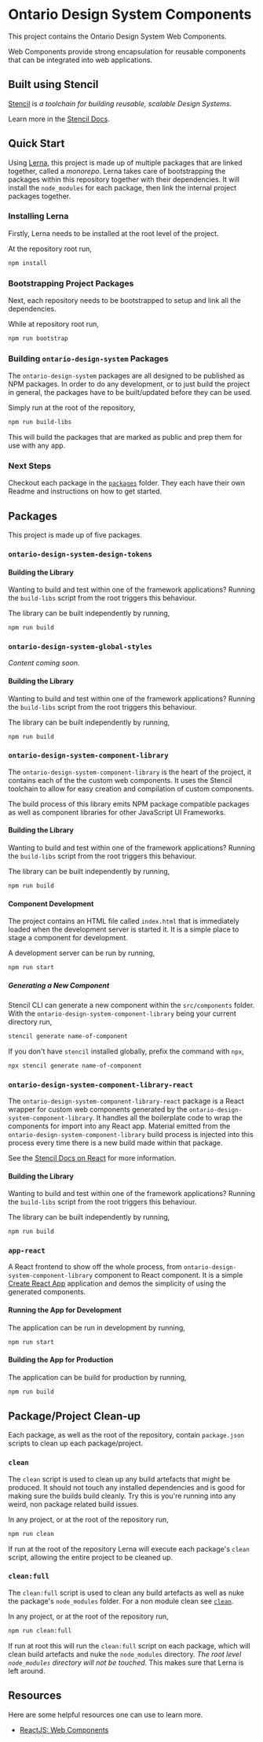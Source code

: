 # Ontario Design System Components

This project contains the Ontario Design System Web Components.

Web Components provide strong encapsulation for reusable components that can be integrated into web applications.

## Built using Stencil

[Stencil](https://stenciljs.com) is _a toolchain for building reusable, scalable Design Systems._

Learn more in the [Stencil Docs](https://stenciljs.com/docs/introduction).

## Quick Start

Using [Lerna](https://github.com/lerna/lerna), this project is made up of multiple packages that are linked together, called a _monorepo_. Lerna takes care of bootstrapping the packages within this repository together with their dependencies. It will install the `node_modules` for each package, then link the internal project packages together.

### Installing Lerna

Firstly, Lerna needs to be installed at the root level of the project.

At the repository root run,

```bash
npm install
```

### Bootstrapping Project Packages

Next, each repository needs to be bootstrapped to setup and link all the dependencies.

While at repository root run,

```bash
npm run bootstrap
```

### Building `ontario-design-system` Packages

The `ontario-design-system` packages are all designed to be published as NPM packages. In order to do any development, or to just build the project in general, the packages have to be built/updated before they can be used.

Simply run at the root of the repository,

```bash
npm run build-libs
```

This will build the packages that are marked as public and prep them for use with any app.

### Next Steps

Checkout each package in the [`packages`](packages) folder. They each have their own Readme and instructions on how to get started.

## Packages

This project is made up of five packages.

### `ontario-design-system-design-tokens`

#### Building the Library

Wanting to build and test within one of the framework applications? Running the `build-libs` script from the root triggers this behaviour.

The library can be built independently by running,

```bash
npm run build
```

### `ontario-design-system-global-styles`

_Content coming soon._

#### Building the Library

Wanting to build and test within one of the framework applications? Running the `build-libs` script from the root triggers this behaviour.

The library can be built independently by running,

```bash
npm run build
```

### `ontario-design-system-component-library`

The `ontario-design-system-component-library` is the heart of the project, it contains each of the the custom web components. It uses the Stencil toolchain to allow for easy creation and compilation of custom components.

The build process of this library emits NPM package compatible packages as well as component libraries for other JavaScript UI Frameworks.

#### Building the Library

Wanting to build and test within one of the framework applications? Running the `build-libs` script from the root triggers this behaviour.

The library can be built independently by running,

```bash
npm run build
```

#### Component Development

The project contains an HTML file called `index.html` that is immediately loaded when the development server is started it. It is a simple place to stage a component for development.

A development server can be run by running,

```bash
npm run start
```

##### Generating a New Component

Stencil CLI can generate a new component within the `src/components` folder. With the `ontario-design-system-component-library` being your current directory run,

```bash
stencil generate name-of-component
```

If you don't have `stencil` installed globally, prefix the command with `npx`,

```bash
npx stencil generate name-of-component
```

### `ontario-design-system-component-library-react`

The `ontario-design-system-component-library-react` package is a React wrapper for custom web components generated by the `ontario-design-system-component-library`. It handles all the boilerplate code to wrap the components for import into any React app. Material emitted from the `ontario-design-system-component-library` build process is injected into this process every time there is a new build made within that package.

See the [Stencil Docs on React](https://stenciljs.com/docs/react) for more information.

#### Building the Library

Wanting to build and test within one of the framework applications? Running the `build-libs` script from the root triggers this behaviour.

The library can be built independently by running,

```bash
npm run build
```

### `app-react`

A React frontend to show off the whole process, from `ontario-design-system-component-library` component to React component. It is a simple [Create React App](https://github.com/facebook/create-react-app) application and demos the simplicity of using the generated components.

#### Running the App for Development

The application can be run in development by running,

```bash
npm run start
```

#### Building the App for Production

The application can be build for production by running,

```bash
npm run build
```

## Package/Project Clean-up

Each package, as well as the root of the repository, contain `package.json` scripts to clean up each package/project.

### `clean`

The `clean` script is used to clean up any build artefacts that might be produced. It should not touch any installed dependencies and is good for making sure the builds build cleanly. Try this is you're running into any weird, non package related build issues.

In any project, or at the root of the repository run,

```bash
npm run clean
```

If run at the root of the repository Lerna will execute each package's `clean` script, allowing the entire project to be cleaned up.

### `clean:full`

The `clean:full` script is used to clean any build artefacts as well as nuke the package's `node_modules` folder. For a non module clean see [`clean`](#clean).

In any project, or at the root of the repository run,

```bash
npm run clean:full
```

If run at root this will run the `clean:full` script on each package, which will clean build artefacts and nuke the `node_modules` directory. _The root level `node_modules` directory will not be touched._ This makes sure that Lerna is left around.

## Resources

Here are some helpful resources one can use to learn more.

- [ReactJS: Web Components](https://reactjs.org/docs/web-components.html)
